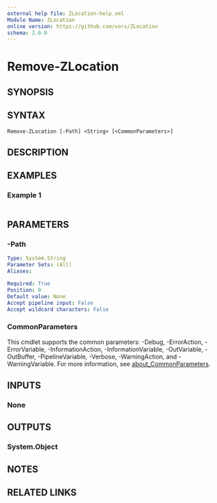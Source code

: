 ```yaml
---
external help file: ZLocation-help.xml
Module Name: ZLocation
online version: https://github.com/vors/ZLocation
schema: 2.0.0
---
```


# Remove-ZLocation

## SYNOPSIS


## SYNTAX

```
Remove-ZLocation [-Path] <String> [<CommonParameters>]
```

## DESCRIPTION


## EXAMPLES

### Example 1
```powershell

```



## PARAMETERS

### -Path


```yaml
Type: System.String
Parameter Sets: (All)
Aliases:

Required: True
Position: 0
Default value: None
Accept pipeline input: False
Accept wildcard characters: False
```

### CommonParameters
This cmdlet supports the common parameters: -Debug, -ErrorAction, -ErrorVariable, -InformationAction, -InformationVariable, -OutVariable, -OutBuffer, -PipelineVariable, -Verbose, -WarningAction, and -WarningVariable. For more information, see [about_CommonParameters](http://go.microsoft.com/fwlink/?LinkID=113216).

## INPUTS

### None

## OUTPUTS

### System.Object
## NOTES

## RELATED LINKS
